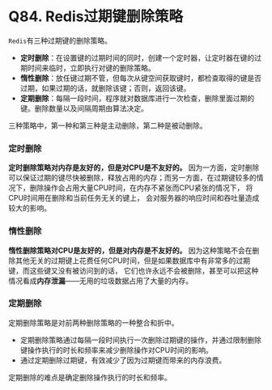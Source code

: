 # Q84. Redis过期键删除策略

`Redis`有三种过期键的删除策略。

+ **定时删除**：在设置键的过期时间的同时，创建一个定时器，让定时器在键的过期时间来临时，立即执行对键的删除策略。
+ **惰性删除**：放任键过期不管，但每次从键空间获取键时，都检查取得的键是否过期，如果过期的话，就删除该键；否则，返回该键。
+ **定期删除**：每隔一段时间，程序就对数据库进行一次检查，删除里面过期的键。删除数量以及间隔周期由算法决定。

三种策略中，第一种和第三种是主动删除，第二种是被动删除。

### 定时删除

**定时删除策略对内存是友好的，但是对CPU是不友好的。** 因为一方面，定时删除可以保证过期的键尽快被删除，释放占用的内存；而另一方面，在过期键较多的情况下，删除操作会占用大量CPU时间，在内存不紧张而CPU紧张的情况下， 将CPU时间用在删除和当前任务无关的键上， 会对服务器的响应时间和吞吐量造成较大的影响。



### 惰性删除

**惰性删除策略对CPU是友好的，但是对内存是不友好的。** 因为这种策略不会在删除其他无关的过期键上花费任何CPU时间，但是如果数据库中有非常多的过期键，而这些键又没有被访问到的话， 它们也许永远不会被删除，甚至可以把这种情况看成**内存泄漏**——无用的垃圾数据占用了大量的内存。



### 定期删除

定期删除策略是对前两种删除策略的一种整合和折中。

+ 定期删除策略通过每隔一段时间执行一次删除过期键的操作，并通过限制删除键操作执行的时长和频率来减少删除操作对CPU时间的影响。
+ 通过定期删除过期键，有效减少了因为过期键而带来的内存浪费。

定期删除的难点是确定删除操作执行的时长和频率。